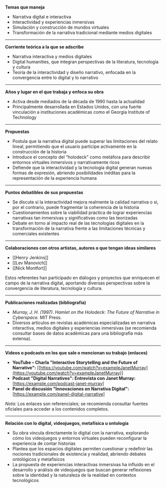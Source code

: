 **Temas que maneja**

- Narrativa digital e interactiva
- Interactividad y experiencias inmersivas
- Simulación y construcción de mundos virtuales
- Transformación de la narrativa tradicional mediante medios digitales

---

**Corriente teórica a la que se adscribe**

- Narrativa interactiva y medios digitales
- Digital humanities, que integran perspectivas de la literatura, tecnología y cultura
- Teoría de la interactividad y diseño narrativo, enfocada en la convergencia entre lo digital y lo narrativo

---

**Años y lugar en el que trabaja y enfoca su obra**

- Activa desde mediados de la década de 1990 hasta la actualidad
- Principalmente desarrollada en Estados Unidos, con una fuerte vinculación a instituciones académicas como el Georgia Institute of Technology

---

**Propuestas**

- Postula que la narrativa digital puede superar las limitaciones del relato lineal, permitiendo que el usuario participe activamente en la construcción de la historia
- Introduce el concepto del “holodeck” como metáfora para describir entornos virtuales inmersivos y narrativamente ricos
- Defiende que la interactividad y la tecnología digital generan nuevas formas de expresión, abriendo posibilidades inéditas para la representación de la experiencia humana

---

**Puntos debatibles de sus propuestas**

- Se discute si la interactividad mejora realmente la calidad narrativa o si, por el contrario, puede fragmentar la coherencia de la historia
- Cuestionamientos sobre la viabilidad práctica de lograr experiencias narrativas tan inmersivas y significativas como las teorizadas
- Debate en torno al impacto real de las tecnologías digitales en la transformación de la narrativa frente a las limitaciones técnicas y comerciales existentes

---

**Colaboraciones con otros artistas, autores o que tengan ideas similares**

- [[Henry Jenkins]]
- [[Lev Manovich]]
- [[Nick Montfort]]

Estos referentes han participado en diálogos y proyectos que enriquecen el campo de la narrativa digital, aportando diversas perspectivas sobre la convergencia de literatura, tecnología y cultura.

---

**Publicaciones realizadas (bibliografía)**

- _Murray, J. H. (1997). Hamlet on the Holodeck: The Future of Narrative in Cyberspace._ MIT Press.
- Diversos artículos en revistas académicas especializadas en narrativa interactiva, medios digitales y experiencias inmersivas (se recomienda consultar bases de datos académicas para una bibliografía más extensa).

---

**Videos o podcasts en los que sale o mencionan su trabajo (enlaces)**

- **YouTube – Charla "Interactive Storytelling and the Future of Narrative":** [[https://youtube.com/watch?v=exampleJanetMurray](https://youtube.com/watch?v=exampleJanetMurray)]
- **Podcast "Digital Narratives": Entrevista con Janet Murray:** [https://example.com/podcast-janet-murray]
- **Panel de discusión "Innovaciones en Narrativa Digital":** [https://example.com/panel-digital-narrative]

_Nota:_ Los enlaces son referenciales; se recomienda consultar fuentes oficiales para acceder a los contenidos completos.

---

**Relación con lo digital, videojuegos, metafísica u ontología**

- Su obra vincula directamente lo digital con la narrativa, explorando cómo los videojuegos y entornos virtuales pueden reconfigurar la experiencia de contar historias
- Plantea que los espacios digitales permiten cuestionar y redefinir las nociones tradicionales de existencia y realidad, abriendo debates ontológicos y metafísicos
- La propuesta de experiencias interactivas inmersivas ha influido en el desarrollo y análisis de videojuegos que buscan generar reflexiones sobre la identidad y la naturaleza de la realidad en contextos tecnológicos